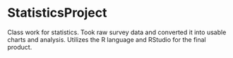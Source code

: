 # StatisticsProject
Class work for statistics. Took raw survey data and converted it into usable charts and analysis. Utilizes the R language and RStudio for the final product.
